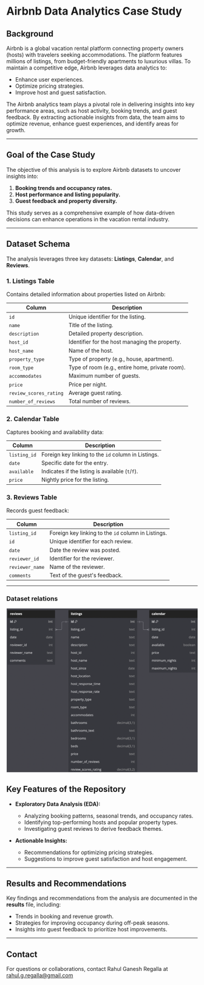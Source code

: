 # Airbnb Data Analytics Case Study

## Background
Airbnb is a global vacation rental platform connecting property owners (hosts) with travelers seeking accommodations. The platform features millions of listings, from budget-friendly apartments to luxurious villas. To maintain a competitive edge, Airbnb leverages data analytics to:

- Enhance user experiences.
- Optimize pricing strategies.
- Improve host and guest satisfaction.

The Airbnb analytics team plays a pivotal role in delivering insights into key performance areas, such as host activity, booking trends, and guest feedback. By extracting actionable insights from data, the team aims to optimize revenue, enhance guest experiences, and identify areas for growth.

---

## Goal of the Case Study
The objective of this analysis is to explore Airbnb datasets to uncover insights into:

1. **Booking trends and occupancy rates.**
2. **Host performance and listing popularity.**
3. **Guest feedback and property diversity.**

This study serves as a comprehensive example of how data-driven decisions can enhance operations in the vacation rental industry.

---

## Dataset Schema

The analysis leverages three key datasets: **Listings**, **Calendar**, and **Reviews**.

### 1. Listings Table
Contains detailed information about properties listed on Airbnb:

| Column                | Description                                      |
|-----------------------|--------------------------------------------------|
| `id`                  | Unique identifier for the listing.              |
| `name`                | Title of the listing.                           |
| `description`         | Detailed property description.                  |
| `host_id`             | Identifier for the host managing the property.  |
| `host_name`           | Name of the host.                               |
| `property_type`       | Type of property (e.g., house, apartment).       |
| `room_type`           | Type of room (e.g., entire home, private room). |
| `accommodates`        | Maximum number of guests.                       |
| `price`               | Price per night.                                |
| `review_scores_rating`| Average guest rating.                           |
| `number_of_reviews`   | Total number of reviews.                        |

### 2. Calendar Table
Captures booking and availability data:

| Column      | Description                                        |
|-------------|----------------------------------------------------|
| `listing_id`| Foreign key linking to the `id` column in Listings.|
| `date`      | Specific date for the entry.                       |
| `available` | Indicates if the listing is available (`t`/`f`).   |
| `price`     | Nightly price for the listing.                     |

### 3. Reviews Table
Records guest feedback:

| Column        | Description                                        |
|---------------|----------------------------------------------------|
| `listing_id`  | Foreign key linking to the `id` column in Listings.|
| `id`          | Unique identifier for each review.                |
| `date`        | Date the review was posted.                       |
| `reviewer_id` | Identifier for the reviewer.                      |
| `reviewer_name`| Name of the reviewer.                            |
| `comments`    | Text of the guest's feedback.                     |

---

### Dataset relations

![Database Schema](./schema-image.png)


## Key Features of the Repository
- **Exploratory Data Analysis (EDA):**
  - Analyzing booking patterns, seasonal trends, and occupancy rates.
  - Identifying top-performing hosts and popular property types.
  - Investigating guest reviews to derive feedback themes.

- **Actionable Insights:**
  - Recommendations for optimizing pricing strategies.
  - Suggestions to improve guest satisfaction and host engagement.

---


## Results and Recommendations
Key findings and recommendations from the analysis are documented in the **results** file, including:

- Trends in booking and revenue growth.
- Strategies for improving occupancy during off-peak seasons.
- Insights into guest feedback to prioritize host improvements.

---

## Contact
For questions or collaborations, contact Rahul Ganesh Regalla at rahul.g.regalla@gmail.com


